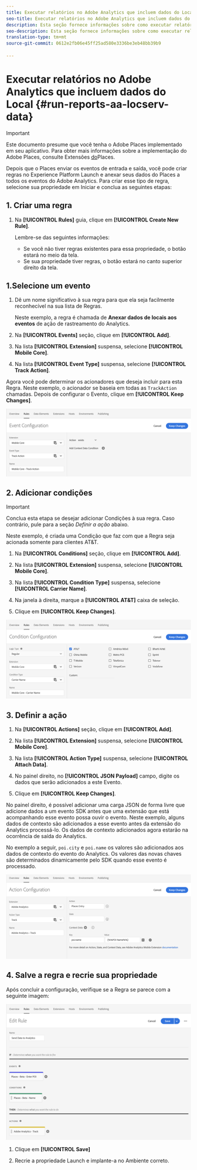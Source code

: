 ```yaml
---
title: Executar relatórios no Adobe Analytics que incluem dados do Local
seo-title: Executar relatórios no Adobe Analytics que incluem dados do Local
description: Esta seção fornece informações sobre como executar relatórios no Analytics que incluem dados de Locais.
seo-description: Esta seção fornece informações sobre como executar relatórios no Analytics que incluem dados de Locais.
translation-type: tm+mt
source-git-commit: 0612e2fb06e45ff25ad580e3336be3eb48bb39b9

---
```



# Executar relatórios no Adobe Analytics que incluem dados do Local {#run-reports-aa-locserv-data}

>[!IMPORTANT]
>
>Este documento presume que você tenha o Adobe Places implementado em seu aplicativo. Para obter mais informações sobre a implementação do Adobe Places, consulte Extensões [do](/help/places-ext-aep-sdks/places-extension/places-extension.md)Places.

Depois que o Places enviar os eventos de entrada e saída, você pode criar regras no Experience Platform Launch e anexar seus dados do Places a todos os eventos do Adobe Analytics. Para criar esse tipo de regra, selecione sua propriedade em Iniciar e conclua as seguintes etapas:

## 1. Criar uma regra

1. Na **[!UICONTROL Rules]** guia, clique em **[!UICONTROL Create New Rule]**.

   Lembre-se das seguintes informações:
   * Se você não tiver regras existentes para essa propriedade, o botão estará no meio da tela.
   * Se sua propriedade tiver regras, o botão estará no canto superior direito da tela.

## 1.Selecione um evento

1. Dê um nome significativo à sua regra para que ela seja facilmente reconhecível na sua lista de Regras.

   Neste exemplo, a regra é chamada de **Anexar dados de locais aos eventos** de ação de rastreamento do Analytics.

2. Na **[!UICONTROL Events]** seção, clique em **[!UICONTROL Add]**.

3. Na lista **[!UICONTROL Extension]** suspensa, selecione **[!UICONTROL Mobile Core]**.

4. Na lista **[!UICONTROL Event Type]** suspensa, selecione **[!UICONTROL Track Action]**.

Agora você pode determinar os acionadores que deseja incluir para esta Regra. Neste exemplo, o acionador se baseia em todas as `TrackAction` chamadas. Depois de configurar o Evento, clique em **[!UICONTROL Keep Changes]**.

!["criar um evento"](/help/assets/ad-setEvent.png)


## 2. Adicionar condições

>[!IMPORTANT]
>
>Conclua esta etapa se desejar adicionar Condições à sua regra. Caso contrário, pule para a seção *Definir a ação* abaixo.

Neste exemplo, é criada uma Condição que faz com que a Regra seja acionada somente para clientes AT&amp;T.

1. Na **[!UICONTROL Conditions]** seção, clique em **[!UICONTROL Add]**.

2. Na lista **[!UICONTROL Extension]** suspensa, selecione **[!UICONTORL Mobile Core]**.

3. Na lista **[!UICONTROL Condition Type]** suspensa, selecione **[!UICONTROL Carrier Name]**.

4. Na janela à direita, marque a **[!UICONTROL AT&T]** caixa de seleção.

5. Clique em **[!UICONTROL Keep Changes]**.

!["criar uma condição"](/help/assets/ad-setCondition.png)

## 3. Definir a ação

1. Na **[!UICONTROL Actions]** seção, clique em **[!UICONTROL Add]**.

2. Na lista **[!UICONTROL Extension]** suspensa, selecione **[!UICONTROL Mobile Core]**.

3. Na lista **[!UICONTROL Action Type]** suspensa, selecione **[!UICONTROL Attach Data]**.

4. No painel direito, no **[!UICONTROL JSON Payload]** campo, digite os dados que serão adicionados a este Evento.

5. Clique em **[!UICONTROL Keep Changes]**.

No painel direito, é possível adicionar uma carga JSON de forma livre que adicione dados a um evento SDK antes que uma extensão que está acompanhando esse evento possa ouvir o evento. Neste exemplo, alguns dados de contexto são adicionados a esse evento antes da extensão do Analytics processá-lo. Os dados de contexto adicionados agora estarão na ocorrência de saída do Analytics.

No exemplo a seguir, `poi.city` e `poi.name` os valores são adicionados aos dados de contexto do evento do Analytics. Os valores das novas chaves são determinados dinamicamente pelo SDK quando esse evento é processado.

!["criar uma ação"](/help/assets/pt-setAction.png)

## 4. Salve a regra e recrie sua propriedade

Após concluir a configuração, verifique se a Regra se parece com a seguinte imagem:

!["a regra está completa."](/help/assets/pt-ruleComplete.png)

1. Clique em **[!UICONTROL Save]**

2. Recrie a propriedade Launch e implante-a no Ambiente correto.
